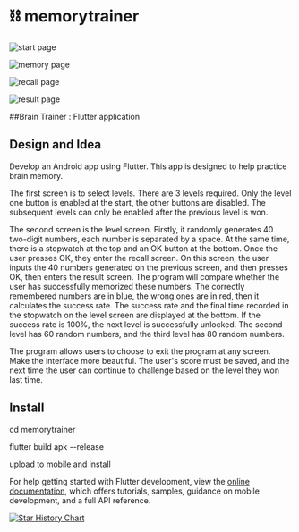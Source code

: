 # ⛓️ memorytrainer

![start page](./images/Screenshot%202023-05-28%20211820.png)

![memory page](./images/Screenshot%202023-05-28%20211838.png)

![recall page](./images/Screenshot%202023-05-28%20211847.png)

![result page](./images/Screenshot%202023-05-28%20211858.png)

##Brain Trainer : Flutter application

## Design and Idea
Develop an Android app using Flutter. This app is designed to help practice brain memory.

The first screen is to select levels. There are 3 levels required. Only the level one button is enabled at the start, the other buttons are disabled. The subsequent levels can only be enabled after the previous level is won.

The second screen is the level screen. Firstly, it randomly generates 40 two-digit numbers, each number is separated by a space. At the same time, there is a stopwatch at the top and an OK button at the bottom. Once the user presses OK, they enter the recall screen. On this screen, the user inputs the 40 numbers generated on the previous screen, and then presses OK, then enters the result screen. The program will compare whether the user has successfully memorized these numbers. The correctly remembered numbers are in blue, the wrong ones are in red, then it calculates the success rate. The success rate and the final time recorded in the stopwatch on the level screen are displayed at the bottom. If the success rate is 100%, the next level is successfully unlocked. The second level has 60 random numbers, and the third level has 80 random numbers.

The program allows users to choose to exit the program at any screen. Make the interface more beautiful. The user's score must be saved, and the next time the user can continue to challenge based on the level they won last time.

## Install
cd memorytrainer

flutter build apk --release

upload to mobile and install

For help getting started with Flutter development, view the
[online documentation](https://docs.flutter.dev/), which offers tutorials,
samples, guidance on mobile development, and a full API reference.

[![Star History Chart](https://api.star-history.com/svg?repos=netcaster1/memorytrainer&type=Timeline)](https://star-history.com/#netcaster1/memorytrainer&Date)

